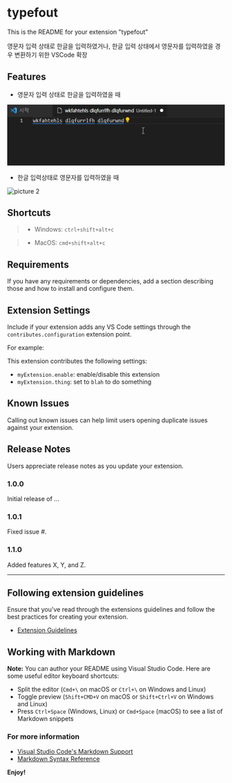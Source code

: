 # typefout 

This is the README for your extension "typefout"

영문자 입력 상태로 한글을 입력하였거나, 한글 입력 상태에서 영문자를 입력하였을 경우 변환하기 위한 VSCode 확장

## Features

* 영문자 입력 상태로 한글을 입력하였을 때

![picture 1](images/SXGDlBf9uy.gif)

* 한글 입력상태로 영문자를 입력하였을 때 

![picture 2](images/B1xMXkr5ar.gif)  

## Shortcuts

> - Windows: `ctrl+shift+alt+c`

> - MacOS: `cmd+shift+alt+c`


## Requirements

If you have any requirements or dependencies, add a section describing those and how to install and configure them.

## Extension Settings

Include if your extension adds any VS Code settings through the `contributes.configuration` extension point.

For example:

This extension contributes the following settings:

* `myExtension.enable`: enable/disable this extension
* `myExtension.thing`: set to `blah` to do something

## Known Issues

Calling out known issues can help limit users opening duplicate issues against your extension.

## Release Notes

Users appreciate release notes as you update your extension.

### 1.0.0

Initial release of ...

### 1.0.1

Fixed issue #.

### 1.1.0

Added features X, Y, and Z.

-----------------------------------------------------------------------------------------------------------
## Following extension guidelines

Ensure that you've read through the extensions guidelines and follow the best practices for creating your extension.

* [Extension Guidelines](https://code.visualstudio.com/api/references/extension-guidelines)

## Working with Markdown

**Note:** You can author your README using Visual Studio Code.  Here are some useful editor keyboard shortcuts:

* Split the editor (`Cmd+\` on macOS or `Ctrl+\` on Windows and Linux)
* Toggle preview (`Shift+CMD+V` on macOS or `Shift+Ctrl+V` on Windows and Linux)
* Press `Ctrl+Space` (Windows, Linux) or `Cmd+Space` (macOS) to see a list of Markdown snippets

### For more information

* [Visual Studio Code's Markdown Support](http://code.visualstudio.com/docs/languages/markdown)
* [Markdown Syntax Reference](https://help.github.com/articles/markdown-basics/)

**Enjoy!**
